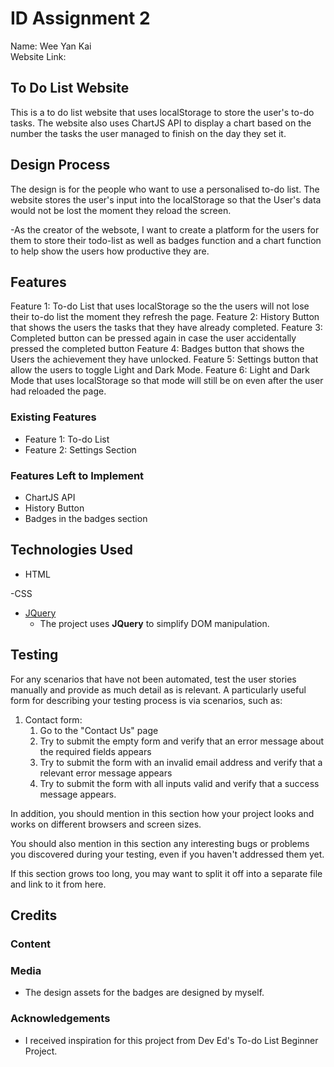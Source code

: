 # ID Assignment 2

Name: Wee Yan Kai <br>
Website Link:

## To Do List Website

This is a to do list website that uses localStorage to store the user's to-do tasks. The website also uses ChartJS API to display a chart based on the number the tasks the user managed to finish on the day they set it.
 
## Design Process
 
The design is for the people who want to use a personalised to-do list.
The website stores the user's input into the localStorage so that the User's data would not be lost the moment they reload the screen.

-As the creator of the websote, I want to create a platform for the users for them to store their todo-list as well as badges function and a chart function to help show the users how productive they are.

## Features

Feature 1: To-do List that uses localStorage so the the users will not lose their to-do list the moment they refresh the page.
Feature 2: History Button that shows the users the tasks that they have already completed.
Feature 3: Completed button can be pressed again in case the user accidentally pressed the completed button
Feature 4: Badges button that shows the Users the achievement they have unlocked.
Feature 5: Settings button that allow the users to toggle Light and Dark Mode.
Feature 6: Light and Dark Mode that uses localStorage so that mode will still be on even after the user had reloaded the page.
 
### Existing Features
- Feature 1: To-do List
- Feature 2: Settings Section

### Features Left to Implement
- ChartJS API
- History Button
- Badges in the badges section

## Technologies Used
- HTML

-CSS

- [JQuery](https://jquery.com)
    - The project uses **JQuery** to simplify DOM manipulation.


## Testing

For any scenarios that have not been automated, test the user stories manually and provide as much detail as is relevant. A particularly useful form for describing your testing process is via scenarios, such as:

1. Contact form:
    1. Go to the "Contact Us" page
    2. Try to submit the empty form and verify that an error message about the required fields appears
    3. Try to submit the form with an invalid email address and verify that a relevant error message appears
    4. Try to submit the form with all inputs valid and verify that a success message appears.

In addition, you should mention in this section how your project looks and works on different browsers and screen sizes.

You should also mention in this section any interesting bugs or problems you discovered during your testing, even if you haven't addressed them yet.

If this section grows too long, you may want to split it off into a separate file and link to it from here.

## Credits

### Content

### Media
- The design assets for the badges are designed by myself.

### Acknowledgements

- I received inspiration for this project from Dev Ed's To-do List Beginner Project.

